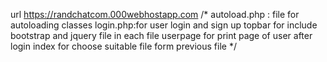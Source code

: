 url https://randchatcom.000webhostapp.com
/*
autoload.php : file for autoloading classes 
login.php:for user login and sign up
topbar for include bootstrap and jquery file in each file 
userpage for print page of user after login 
index for choose suitable file form previous file 
*/
